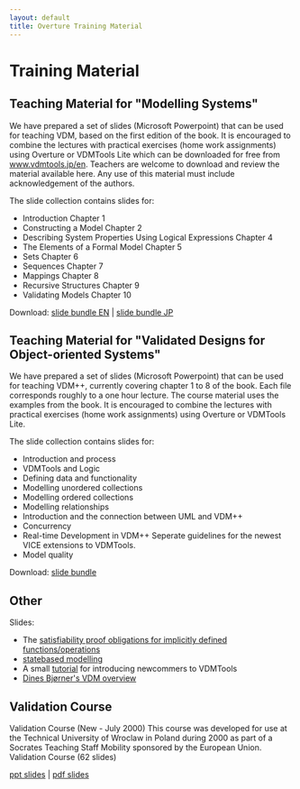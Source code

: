 ```yaml
---
layout: default
title: Overture Training Material
---
```

# Training Material


## Teaching Material for "Modelling Systems"

We have prepared a set of slides (Microsoft Powerpoint) that can be used for teaching VDM, based on the first edition of the book. It is encouraged to combine the lectures with practical exercises (home work assignments) using Overture or VDMTools Lite which can be downloaded for free from www.vdmtools.jp/en. Teachers are welcome to download and review the material available here. Any use of this material must include acknowledgement of the authors.

The slide collection contains slides for: 

* Introduction Chapter 1
* Constructing a Model Chapter 2
* Describing System Properties Using Logical Expressions Chapter 4
* The Elements of a Formal Model Chapter 5
* Sets Chapter 6
* Sequences Chapter 7
* Mappings Chapter 8
* Recursive Structures Chapter 9
* Validating Models Chapter 10

Download: [slide bundle EN]({{site.url}}/publications/training/ms/ms-slides.zip) | [slide bundle JP]({{site.url}}/publications/training/ms/ms-jp-slides.zip)

## Teaching Material for "Validated Designs for Object-oriented Systems"

We have prepared a set of slides (Microsoft Powerpoint) that can be used for teaching VDM++, currently covering chapter 1 to 8 of the book. Each file corresponds roughly to a one hour lecture. The course material uses the examples from the book. It is encouraged to combine the lectures with practical exercises (home work assignments) using Overture or VDMTools Lite. 

The slide collection contains slides for: 

* Introduction and process
* VDMTools and Logic
* Defining data and functionality
* Modelling unordered collections
* Modelling ordered collections
* Modelling relationships
* Introduction and the connection between UML and VDM++
* Concurrency
* Real-time Development in VDM++ Seperate guidelines for the newest VICE extensions to VDMTools.
* Model quality

Download: [slide bundle]({{site.url}}/publications/training/vdoos/vdoos-slides.zip)

## Other

Slides:

* The [satisfiability proof obligations for implicitly defined functions/operations]({{site.url}}/publications/training/other/Satisfiability_example.ppt)  
* [statebased modelling]({{site.url}}/publications/training/other/10._State-Based_modelling-deliver.ppt)
* A small [tutorial]({{site.url}}/publications/training/other/vdmtools_tutorial1.pdf) for introducing newcommers to VDMTools
* [Dines Bjørner's VDM overview]({{site.url}}/publications/training/other/bjorner-vdm-ipsj-20oct06.pdf)

## Validation Course

Validation Course (New - July 2000) This course was developed for use at the Technical University of Wroclaw in Poland during 2000 as part of a Socrates Teaching Staff Mobility sponsored by the European Union. Validation Course (62 slides)

[ppt slides]({{site.url}}/publications/training/validation-course/vcourseppt.zip) | [pdf slides]({{site.url}}/publications/training/validation-course/vcoursepdf.zip)

